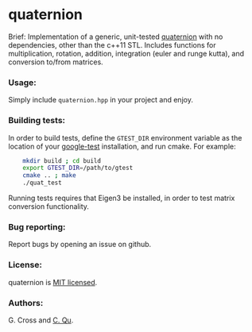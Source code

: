 quaternion
==========

Brief: Implementation of a generic, unit-tested [quaternion](http://en.wikipedia.org/wiki/Quaternion) with no dependencies, other than the c++11 STL. Includes functions for multiplication, rotation, addition, integration (euler and runge kutta), and conversion to/from matrices.

### Usage:

Simply include `quaternion.hpp` in your project and enjoy.

### Building tests:

In order to build tests, define the `GTEST_DIR` environment variable as the location of your [google-test](https://code.google.com/p/googletest/) installation, and run cmake. For example:

```bash
    mkdir build ; cd build
    export GTEST_DIR=/path/to/gtest
    cmake .. ; make
    ./quat_test
```

Running tests requires that Eigen3 be installed, in order to test matrix conversion functionality.

### Bug reporting:

Report bugs by opening an issue on github.

### License:

quaternion is [MIT licensed](http://opensource.org/licenses/MIT).

### Authors:

G. Cross and [C. Qu](https://github.com/versatran01).
